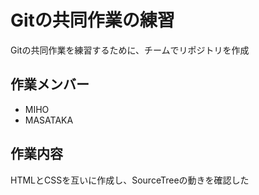 # Gitの共同作業の練習

Gitの共同作業を練習するために、チームでリポジトリを作成

## 作業メンバー

* MIHO
* MASATAKA

## 作業内容

HTMLとCSSを互いに作成し、SourceTreeの動きを確認した



